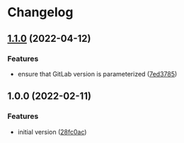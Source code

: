 # Changelog

## [1.1.0](https://github.com/PeterMosmans/gitlab-demolab/compare/1.0.0...1.1.0) (2022-04-12)

### Features

- ensure that GitLab version is parameterized
  ([7ed3785](https://github.com/PeterMosmans/gitlab-demolab/commit/7ed3785a5d97b57f3625cae1cd8c7e3bebddb0b7))

## 1.0.0 (2022-02-11)

### Features

- initial version
  ([28fc0ac](https://github.com/PeterMosmans/gitlab-demolab/commit/28fc0acadf3d0766b8b822e3ebf986532a29c386))

